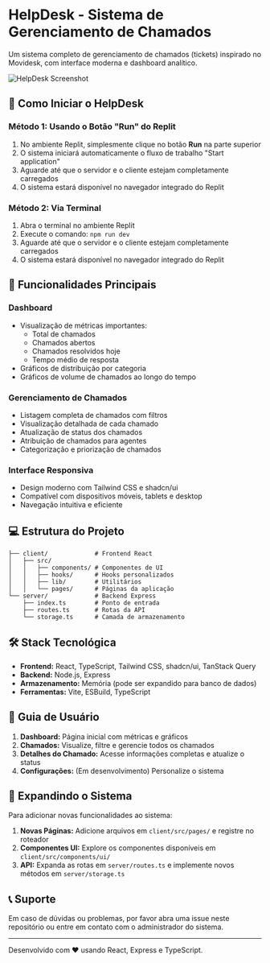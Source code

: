 # HelpDesk - Sistema de Gerenciamento de Chamados

Um sistema completo de gerenciamento de chamados (tickets) inspirado no Movidesk, com interface moderna e dashboard analítico.

![HelpDesk Screenshot](./screenshot.png)

## 🚀 Como Iniciar o HelpDesk

### Método 1: Usando o Botão "Run" do Replit
1. No ambiente Replit, simplesmente clique no botão **Run** na parte superior
2. O sistema iniciará automaticamente o fluxo de trabalho "Start application"
3. Aguarde até que o servidor e o cliente estejam completamente carregados
4. O sistema estará disponível no navegador integrado do Replit

### Método 2: Via Terminal
1. Abra o terminal no ambiente Replit
2. Execute o comando: `npm run dev`
3. Aguarde até que o servidor e o cliente estejam completamente carregados
4. O sistema estará disponível no navegador integrado do Replit

## 📱 Funcionalidades Principais

### Dashboard
- Visualização de métricas importantes:
  - Total de chamados
  - Chamados abertos
  - Chamados resolvidos hoje
  - Tempo médio de resposta
- Gráficos de distribuição por categoria
- Gráficos de volume de chamados ao longo do tempo

### Gerenciamento de Chamados
- Listagem completa de chamados com filtros
- Visualização detalhada de cada chamado
- Atualização de status dos chamados
- Atribuição de chamados para agentes
- Categorização e priorização de chamados

### Interface Responsiva
- Design moderno com Tailwind CSS e shadcn/ui
- Compatível com dispositivos móveis, tablets e desktop
- Navegação intuitiva e eficiente

## 💻 Estrutura do Projeto

```
├── client/             # Frontend React
│   ├── src/
│   │   ├── components/ # Componentes de UI
│   │   ├── hooks/      # Hooks personalizados
│   │   ├── lib/        # Utilitários
│   │   └── pages/      # Páginas da aplicação
└── server/             # Backend Express
    ├── index.ts        # Ponto de entrada
    ├── routes.ts       # Rotas da API
    └── storage.ts      # Camada de armazenamento
```

## 🛠️ Stack Tecnológica

- **Frontend:** React, TypeScript, Tailwind CSS, shadcn/ui, TanStack Query
- **Backend:** Node.js, Express
- **Armazenamento:** Memória (pode ser expandido para banco de dados)
- **Ferramentas:** Vite, ESBuild, TypeScript

## 👥 Guia de Usuário

1. **Dashboard:** Página inicial com métricas e gráficos
2. **Chamados:** Visualize, filtre e gerencie todos os chamados
3. **Detalhes do Chamado:** Acesse informações completas e atualize o status
4. **Configurações:** (Em desenvolvimento) Personalize o sistema

## 🧩 Expandindo o Sistema

Para adicionar novas funcionalidades ao sistema:

1. **Novas Páginas:** Adicione arquivos em `client/src/pages/` e registre no roteador
2. **Componentes UI:** Explore os componentes disponíveis em `client/src/components/ui/`
3. **API:** Expanda as rotas em `server/routes.ts` e implemente novos métodos em `server/storage.ts`

## 📞 Suporte

Em caso de dúvidas ou problemas, por favor abra uma issue neste repositório ou entre em contato com o administrador do sistema.

---

Desenvolvido com ❤️ usando React, Express e TypeScript.